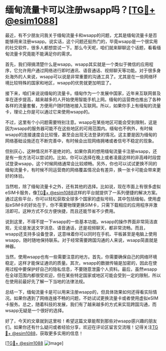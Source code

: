 # 缅甸流量卡可以注册wsapp吗？[[TG💪+ @esim1088](https://t.me/s/esim1088)]

最近，有不少朋友问我关于缅甸流量卡和wsapp的问题，尤其是缅甸流量卡是否能够用来注册wsapp。说实话，这个问题还挺热门的，毕竟wsapp是一个很实用的社交软件，很多人都想尝试一下。那么今天呢，咱们就来聊聊这个话题，看看缅甸流量卡究竟能不能满足你的需求。

首先，我们得搞清楚什么是wsapp。wsapp其实就是一个类似于微信的应用程序，它允许用户通过网络进行即时通讯、语音通话、视频聊天等功能。对于很多身处海外的人来说，wsapp可以说是非常重要的沟通工具了。尤其是在一些网络环境比较特殊的国家和地区，wsapp的优势就更加明显了。

接下来，咱们来说说缅甸的流量卡。缅甸作为一个发展中国家，近年来互联网普及率在逐步提高，越来越多的人开始使用智能手机上网。缅甸的运营商也推出了各种各样的流量套餐，方便用户随时随地接入互联网。所以，如果你手上有缅甸的流量卡，理论上你是可以通过它来使用wsapp的。

不过，这里有个小问题需要特别注意。wsapp在某些地区可能会受到限制，这是因为wsapp的服务器可能不在这些地区的可用范围内。缅甸也不例外，有时候wsapp的连接速度会比较慢，甚至会出现无法登录的情况。这主要是因为缅甸的网络基础设施还在不断完善中，有时候会出现网络拥堵或者信号不稳定的现象。

但别灰心，这种情况并不是绝对的。如果你真的想用缅甸流量卡注册wsapp，还是有一些方法可以尝试的。比如，你可以选择在晚上或者凌晨这样的非高峰时段尝试登录wsapp，这个时候网络通常会比较顺畅。另外，你也可以试试更换不同的缅甸流量卡，有时候不同运营商的网络覆盖情况会有差异，换一张卡可能会带来更好的体验。

当然啦，除了缅甸流量卡之外，还有其他的选择。比如说，现在市面上有很多虚拟eSIM卡服务，像[TG💪+ @esim1088](https://t.me/s/esim1088)这样的平台就提供了一系列便捷的解决方案。通过这些平台，你可以轻松获取全球多个国家的虚拟号码，其中包括缅甸。使用虚拟eSIM卡的好处在于，你不需要物理更换SIM卡，只需下载相应的应用程序并激活即可。这种方式不仅方便快捷，而且还能节省不少费用。

说到这里，不得不提一下wsapp的一些基本功能。wsapp的操作界面非常简洁直观，无论是发送文字消息、语音通话，还是视频聊天，都非常流畅。而且，wsapp还支持多设备登录，这意味着你可以同时在手机、平板甚至是电脑上使用wsapp，随时随地保持联系。对于经常需要跨国沟通的人来说，wsapp简直就是神器。

当然，使用wsapp也有一些需要注意的地方。首先，你需要确保自己的网络环境稳定，这样才能保证通讯的质量。其次，wsapp的数据传输是加密的，因此在使用过程中要保护好自己的隐私信息，不要随意泄露个人资料。最后，虽然wsapp在全球范围内都很受欢迎，但在某些特定国家或地区可能会受到一定的限制，所以在使用前最好先了解一下当地的法律法规。

总结一下，缅甸流量卡是可以用来注册wsapp的，但具体效果如何还得看实际情况。如果你遇到了网络连接不畅的问题，不妨试试更换流量卡或者使用虚拟eSIM卡服务。总之，随着科技的发展，我们有了越来越多的方式来实现跨国沟通，而wsapp无疑是一个很好的选择。

好了，今天的文章就到这里啦！希望这篇文章能帮到那些对wsapp感兴趣的朋友们。如果你还有什么疑问或者经验分享，欢迎在评论区留言交流哦！记得关注[TG💪+ @esim1088](https://t.me/s/esim1088)，获取更多实用的信息！

[[TG💪+ @esim1088](https://t.me/s/esim1088) ![Image](https://i.postimg.cc/4NQfJmqS/Snipaste-2025-05-13-00-14-12.png)]